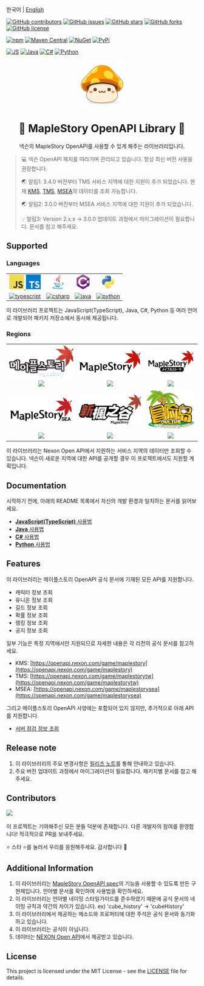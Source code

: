 한국어 | [English](./README.md) 

[![GitHub contributors](https://img.shields.io/github/contributors/SpiralMoon/maplestory.openapi.svg)](https://github.com/SpiralMoon/maplestory.openapi/graphs/contributors)
[![GitHub issues](https://img.shields.io/github/issues/SpiralMoon/maplestory.openapi.svg)](https://github.com/SpiralMoon/maplestory.openapi/issues)
[![GitHub stars](https://img.shields.io/github/stars/SpiralMoon/maplestory.openapi.svg)](https://github.com/SpiralMoon/maplestory.openapi/stargazers)
[![GitHub forks](https://img.shields.io/github/forks/SpiralMoon/maplestory.openapi.svg)](https://github.com/SpiralMoon/maplestory.openapi/network/members)
[![GitHub license](https://img.shields.io/github/license/SpiralMoon/maplestory.openapi.svg)](https://github.com/SpiralMoon/maplestory.openapi/blob/master/LICENSE)

[![npm](https://img.shields.io/npm/v/maplestory-openapi)](https://www.npmjs.com/package/maplestory-openapi)
[![Maven Central](https://img.shields.io/maven-central/v/dev.spiralmoon/maplestory-openapi)](https://search.maven.org/artifact/dev.spiralmoon/maplestory-openapi)
[![NuGet](https://img.shields.io/nuget/v/MapleStory.OpenAPI)](https://www.nuget.org/packages/MapleStory.OpenAPI)
[![PyPi](https://img.shields.io/pypi/v/maplestory-openapi)](https://pypi.org/project/maplestory-openapi)

[![JS](https://github.com/SpiralMoon/maplestory.openapi/actions/workflows/js_test.yaml/badge.svg)](https://github.com/SpiralMoon/maplestory.openapi/actions/workflows/js_test.yaml)
[![Java](https://github.com/SpiralMoon/maplestory.openapi/actions/workflows/java_test.yaml/badge.svg)](https://github.com/SpiralMoon/maplestory.openapi/actions/workflows/java_test.yaml)
[![C#](https://github.com/SpiralMoon/maplestory.openapi/actions/workflows/csharp_test.yaml/badge.svg)](https://github.com/SpiralMoon/maplestory.openapi/actions/workflows/csharp_test.yaml)
[![Python](https://github.com/SpiralMoon/maplestory.openapi/actions/workflows/python_test.yaml/badge.svg)](https://github.com/SpiralMoon/maplestory.openapi/actions/workflows/python_test.yaml)

<div align="center">
    <img src="./logo.png" width="120" height="120"/>
</div>
<h1 align="center">🍁 MapleStory OpenAPI Library 🍁</h1>
<p align="center">넥슨의 MapleStory OpenAPI를 사용할 수 있게 해주는 라이브러리입니다.</p>

> 💻 넥슨 OpenAPI 패치를 따라가며 관리되고 있습니다. 항상 최신 버전 사용을 권장합니다.
>
>🌏 알림1: 3.4.0 버전부터 TMS 서비스 지역에 대한 지원이 추가 되었습니다. 현재 [KMS](https://maplestory.nexon.com/), [TMS](https://maplestory.beanfun.com/), [MSEA](http://www.maplesea.com/index/)의 데이터를 조회 가능합니다.
>
>🌏 알림2: 3.0.0 버전부터 MSEA 서비스 지역에 대한 지원이 추가 되었습니다.
> 
>💡 알림3: Version 2.x.x → 3.0.0 업데이트 과정에서 마이그레이션이 필요합니다. 문서를 참고 해주세요.


## Supported
### Languages
<div align="center">
    <table>
      <tr>
        <td align="center">
          <a href="https://www.npmjs.com/package/maplestory-openapi" target="_blank" rel="noreferrer">
            <img src="https://raw.githubusercontent.com/devicons/devicon/master/icons/javascript/javascript-original.svg" alt="javascript" width="40" height="40"/>
          </a>
          <a href="https://www.npmjs.com/package/maplestory-openapi" target="_blank" rel="noreferrer">
            <img src="https://raw.githubusercontent.com/devicons/devicon/master/icons/typescript/typescript-original.svg" alt="typescript" width="40" height="40"/>
          </a>
        </td>
        <td align="center">
          <a href="https://search.maven.org/artifact/dev.spiralmoon/maplestory-openapi" target="_blank" rel="noreferrer">
            <img src="https://raw.githubusercontent.com/devicons/devicon/master/icons/java/java-original.svg" alt="java" width="40" height="40"/>
          </a>
        </td>
        <td align="center">
          <a href="https://www.nuget.org/packages/MapleStory.OpenAPI" target="_blank" rel="noreferrer">
            <img src="https://raw.githubusercontent.com/devicons/devicon/master/icons/csharp/csharp-original.svg" alt="csharp" width="40" height="40"/>
          </a>
        </td>
        <td align="center">
          <a href="https://pypi.org/project/maplestory_openapi" target="_blank" rel="noreferrer">
            <img src="https://raw.githubusercontent.com/devicons/devicon/master/icons/python/python-original.svg" alt="python" width="40" height="40"/>
          </a>
        </td>
      </tr>
      <tr>
        <td align="center">
          <a href="https://www.npmjs.com/package/maplestory-openapi" target="_blank" rel="noreferrer">
            <img src="https://img.shields.io/npm/v/maplestory-openapi?label=" alt="typescript"/>
          </a>
        </td>
        <td align="center">
          <a href="https://search.maven.org/artifact/dev.spiralmoon/maplestory-openapi" target="_blank" rel="noreferrer">
            <img src="https://img.shields.io/maven-central/v/dev.spiralmoon/maplestory-openapi?label=" alt="csharp"/>
          </a>
        </td>
        <td align="center">
          <a href="https://www.nuget.org/packages/MapleStory.OpenAPI" target="_blank" rel="noreferrer">
            <img src="https://img.shields.io/nuget/v/MapleStory.OpenAPI?label=" alt="java"/>
          </a>
        </td>
        <td align="center">
          <a href="https://pypi.org/project/maplestory_openapi" target="_blank" rel="noreferrer">
            <img src="https://img.shields.io/pypi/v/maplestory-openapi?label=" alt="python"/>
          </a>
        </td>
      </tr>
    </table>
</div>

이 라이브러리 프로젝트는 JavaScript(TypeScript), Java, C#, Python 등 여러 언어로 개발되어 패키지 저장소에서 동시에 제공됩니다.

### Regions
<div align="center">
    <table>
      <tr>
        <td align="center">
          <a href="https://maplestory.nexon.com/" target="_blank" rel="noreferrer">
            <img src="https://github.com/SpiralMoon/maplestory.openapi/blob/master/logo/kms.png" alt="KMS" />
          </a>
        </td>
        <td align="center">
          <a href="https://www.nexon.com/maplestory/" target="_blank" rel="noreferrer">
            <img src="https://github.com/SpiralMoon/maplestory.openapi/blob/master/logo/gms.png" alt="GMS" />
          </a>
        </td>
        <td align="center">
          <a href="https://maplestory.nexon.co.jp/" target="_blank" rel="noreferrer">
            <img src="https://github.com/SpiralMoon/maplestory.openapi/blob/master/logo/jms.png" alt="JMS" />
          </a>
        </td>
      </tr>
      <tr>
        <td align="center">
          <a href="https://openapi.nexon.com/ko/game/maplestory/?id=14" target="_blank" rel="noreferrer">
            <img src="https://img.shields.io/badge/KMS-support-green" />
          </a>
        </td>
        <td align="center">
          <a target="_blank" rel="noreferrer">
            <img src="https://img.shields.io/badge/GMS-not_supported-red" />
          </a>
        </td>
        <td align="center">
          <a target="_blank" rel="noreferrer">
            <img src="https://img.shields.io/badge/JMS-not_supported-red" />
          </a>
        </td>
      </tr>
      <tr>
        <td align="center">
          <a href="http://www.maplesea.com/index" target="_blank" rel="noreferrer">
            <img src="https://github.com/SpiralMoon/maplestory.openapi/blob/master/logo/msea.png" alt="MSEA" />
          </a>
        </td>
        <td align="center">
          <a href="http://maplestory.beanfun.com/" target="_blank" rel="noreferrer">
            <img src="https://github.com/SpiralMoon/maplestory.openapi/blob/master/logo/tms.png" alt="TMS" />
          </a>
        </td>
        <td align="center">
          <a href="https://mxd.web.sdo.com/web7/home/index.html" target="_blank" rel="noreferrer">
            <img src="https://github.com/SpiralMoon/maplestory.openapi/blob/master/logo/cms.png" alt="CMS" />
          </a>
        </td>
      </tr>
      <tr>
        <td align="center">
          <a href="https://openapi.nexon.com/en/game/maplestorysea/?id=45" target="_blank" rel="noreferrer">
            <img src="https://img.shields.io/badge/MSEA-support-green" />
          </a>
        </td>
        <td align="center">
          <a target="_blank" rel="noreferrer">
            <img src="https://img.shields.io/badge/TMS-support-green" />
          </a>
        </td>
        <td align="center">
          <a target="_blank" rel="noreferrer">
            <img src="https://img.shields.io/badge/CMS-not_supported-red" />
          </a>
        </td>
      </tr>
    </table>
</div>

이 라이브러리는 Nexon Open API에서 지원하는 서비스 지역의 데이터만 조회할 수 있습니다. 넥슨이 새로운 지역에 대한 API를 공개할 경우 이 프로젝트에서도 지원할 계획입니다.

## Documentation
시작하기 전에, 아래의 README 목록에서 자신의 개발 환경과 일치하는 문서를 읽어보세요.

- [**JavaScript(TypeScript)** 사용법](./js/README.md)
- [**Java** 사용법](./java/README.md)
- [**C#** 사용법](./csharp/README.md)
- [**Python** 사용법](./python/README.md)

## Features

이 라이브러리는 메이플스토리 OpenAPI 공식 문서에 기재된 모든 API를 지원합니다.

- 캐릭터 정보 조회
- 유니온 정보 조회
- 길드 정보 조회
- 확률 정보 조회
- 랭킹 정보 조회
- 공지 정보 조회

일부 기능은 특정 지역에서만 지원되므로 자세한 내용은 각 리전의 공식 문서를 참고하세요.

- KMS: [https://openapi.nexon.com/game/maplestory](https://openapi.nexon.com/game/maplestory)
- TMS: [https://openapi.nexon.com/game/maplestorytw](https://openapi.nexon.com/game/maplestorytw)
- MSEA: [https://openapi.nexon.com/game/maplestorysea](https://openapi.nexon.com/game/maplestorysea)

그리고 메이플스토리 OpenAPI 사양에는 포함되어 있지 않지만, 추가적으로 아래 API를 지원합니다.

- [서버 점검 정보 조회](https://api.maplestory.nexon.com/soap/maplestory.asmx?op=GetInspectionInfo)

## Release note
1. 이 라이브러리의 주요 변경사항은 [릴리즈 노트](https://github.com/SpiralMoon/maplestory.openapi/releases)를 통해 안내하고 있습니다.
2. 주요 버전 업데이트 과정에서 마이그레이션이 필요합니다. 패키지별 문서를 참고 해주세요.

## Contributors
<a href="https://github.com/SpiralMoon/maplestory.openapi/graphs/contributors">
    <img src="https://contrib.rocks/image?repo=SpiralMoon/maplestory.openapi" />
</a>

이 프로젝트는 기여해주신 모든 분들 덕분에 존재합니다. 다른 개발자의 참여를 환영합니다! 적극적으로 PR을 보내주세요.

⭐ 스타 ⭐를 눌러서 우리를 응원해주세요. 감사합니다 💖

## Additional Information

1. 이 라이브러리는 [MapleStory OpenAPI spec](https://openapi.nexon.com/game/maplestory)의 기능을 사용할 수 있도록 만든 구현체입니다. 언어별 문서를 확인하여 사용법을 확인하세요.
2. 이 라이브러리는 언어별 네이밍 스타일가이드를 준수하였기 때문에 공식 문서의 네이밍 규칙과 약간의 차이가 있습니다. ex) 'cube_history' -> 'cubeHistory'
3. 이 라이브러리에서 제공하는 메소드와 프로퍼티에 대한 주석은 공식 문서와 동기화하고 있습니다.
4. 이 라이브러리는 공식이 아닙니다.
5. 데이터는 [NEXON Open API](https://openapi.nexon.com)에서 제공받고 있습니다.

## License

This project is licensed under the MIT License - see the [LICENSE](./LICENSE) file for details.
